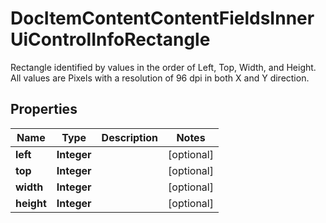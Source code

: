 

# DocItemContentContentFieldsInnerUiControlInfoRectangle

Rectangle identified by values in the order of Left, Top, Width, and Height. All values are Pixels with a resolution of 96 dpi in both X and Y direction.

## Properties

| Name | Type | Description | Notes |
|------------ | ------------- | ------------- | -------------|
|**left** | **Integer** |  |  [optional] |
|**top** | **Integer** |  |  [optional] |
|**width** | **Integer** |  |  [optional] |
|**height** | **Integer** |  |  [optional] |



